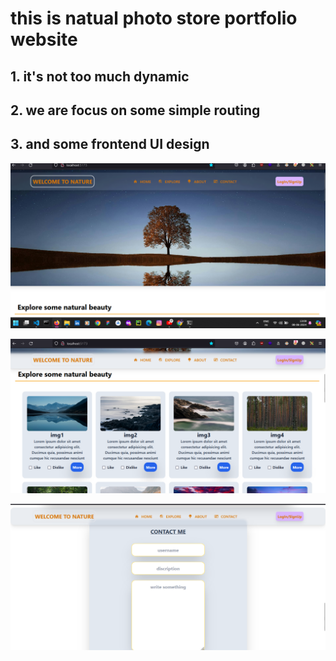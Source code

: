 # this is natual photo store portfolio website
## 1. it's not too much dynamic
## 2. we are focus on some simple routing 
## 3. and some frontend UI design

![image img1](https://github.com/gokul894/media_file/blob/main/Screenshot%202024-06-08%20130935.png)

![image img2](https://github.com/gokul894/media_file/blob/main/Screenshot%202024-06-08%20130957.png)

![image img3](https://github.com/gokul894/media_file/blob/main/Screenshot%202024-06-08%20131021.png)
